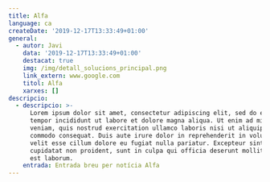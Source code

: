 ```yaml
---
title: Alfa
language: ca
createDate: '2019-12-17T13:33:49+01:00'
general:
  - autor: Javi
    data: '2019-12-17T13:33:49+01:00'
    destacat: true
    img: /img/detall_solucions_principal.png
    link_extern: www.google.com
    titol: Alfa
    xarxes: []
descripcio:
  - descripcio: >-
      Lorem ipsum dolor sit amet, consectetur adipiscing elit, sed do eiusmod
      tempor incididunt ut labore et dolore magna aliqua. Ut enim ad minim
      veniam, quis nostrud exercitation ullamco laboris nisi ut aliquip ex ea
      commodo consequat. Duis aute irure dolor in reprehenderit in voluptate
      velit esse cillum dolore eu fugiat nulla pariatur. Excepteur sint occaecat
      cupidatat non proident, sunt in culpa qui officia deserunt mollit anim id
      est laborum.
    entrada: Entrada breu per notícia Alfa
---
```


